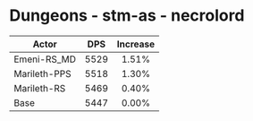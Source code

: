 # Dungeons - stm-as - necrolord
| Actor | DPS | Increase |
|---|:---:|:---:|
|Emeni-RS_MD|5529|1.51%|
|Marileth-PPS|5518|1.30%|
|Marileth-RS|5469|0.40%|
|Base|5447|0.00%|
